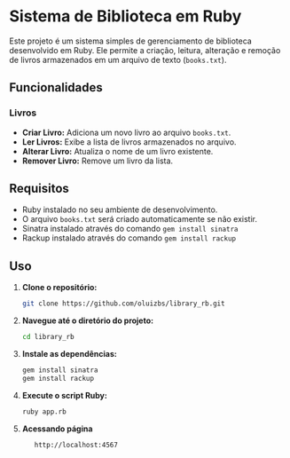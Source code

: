 # Sistema de Biblioteca em Ruby

Este projeto é um sistema simples de gerenciamento de biblioteca desenvolvido em Ruby. Ele permite a criação, leitura, alteração e remoção de livros armazenados em um arquivo de texto (`books.txt`). 

## Funcionalidades
### Livros
- **Criar Livro:** Adiciona um novo livro ao arquivo `books.txt`.
- **Ler Livros:** Exibe a lista de livros armazenados no arquivo.
- **Alterar Livro:** Atualiza o nome de um livro existente.
- **Remover Livro:** Remove um livro da lista.

## Requisitos

- Ruby instalado no seu ambiente de desenvolvimento.
- O arquivo `books.txt` será criado automaticamente se não existir.
- Sinatra instalado através do comando `gem install sinatra`
- Rackup instalado através do comando `gem install rackup`

## Uso

1. **Clone o repositório:**

   ```bash
   git clone https://github.com/oluizbs/library_rb.git
   ```

2. **Navegue até o diretório do projeto:**

   ```bash
   cd library_rb
   ```

3. **Instale as dependências:**
   ```bash
   gem install sinatra
   gem install rackup
   ```

4. **Execute o script Ruby:**

   ```bash
   ruby app.rb
   ```
5. **Acessando página**
  
   ```bash
      http://localhost:4567
   ```